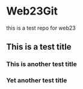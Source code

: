 # Web23Git

this is a test repo for web23

## This is a test title

### This is another test title

### Yet another test title
